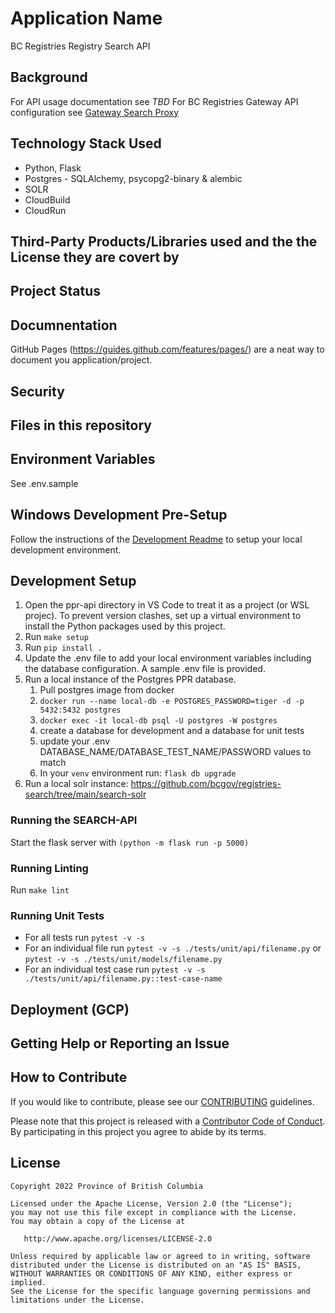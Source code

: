 # Application Name

BC Registries Registry Search API

## Background

For API usage documentation see _TBD_
For BC Registries Gateway API configuration see [Gateway Search Proxy](https://github.com/bcregistry/apigw/blob/master/proxy/README-ppr.md)

## Technology Stack Used

- Python, Flask
- Postgres - SQLAlchemy, psycopg2-binary & alembic
- SOLR
- CloudBuild
- CloudRun

## Third-Party Products/Libraries used and the the License they are covert by

## Project Status

## Documnentation

GitHub Pages (https://guides.github.com/features/pages/) are a neat way to document you application/project.

## Security

## Files in this repository

## Environment Variables

See .env.sample

## Windows Development Pre-Setup

Follow the instructions of the [Development Readme](https://github.com/bcgov/entity/blob/master/docs/development.md)
to setup your local development environment.

## Development Setup

1. Open the ppr-api directory in VS Code to treat it as a project (or WSL projec). To prevent version clashes, set up a virtual environment to install the Python packages used by this project.
1. Run `make setup`
1. Run `pip install .`
1. Update the .env file to add your local environment variables including the database configuration. A sample .env file is provided.
1. Run a local instance of the Postgres PPR database.
   1. Pull postgres image from docker
   1. `docker run --name local-db -e POSTGRES_PASSWORD=tiger -d -p 5432:5432 postgres`
   1. `docker exec -it local-db psql -U postgres -W postgres`
   1. create a database for development and a database for unit tests
   1. update your .env DATABASE_NAME/DATABASE_TEST_NAME/PASSWORD values to match
   1. In your `venv` environment run: `flask db upgrade`
1. Run a local solr instance: https://github.com/bcgov/registries-search/tree/main/search-solr

### Running the SEARCH-API

Start the flask server with `(python -m flask run -p 5000)`

### Running Linting

Run `make lint`

### Running Unit Tests

- For all tests run `pytest -v -s`
- For an individual file run `pytest -v -s ./tests/unit/api/filename.py` or `pytest -v -s ./tests/unit/models/filename.py`
- For an individual test case run `pytest -v -s ./tests/unit/api/filename.py::test-case-name`

## Deployment (GCP)

## Getting Help or Reporting an Issue

## How to Contribute

If you would like to contribute, please see our [CONTRIBUTING](./CONTRIBUTING.md) guidelines.

Please note that this project is released with a [Contributor Code of Conduct](./CODE_OF_CONDUCT.md).
By participating in this project you agree to abide by its terms.

## License

    Copyright 2022 Province of British Columbia

    Licensed under the Apache License, Version 2.0 (the "License");
    you may not use this file except in compliance with the License.
    You may obtain a copy of the License at

       http://www.apache.org/licenses/LICENSE-2.0

    Unless required by applicable law or agreed to in writing, software
    distributed under the License is distributed on an "AS IS" BASIS,
    WITHOUT WARRANTIES OR CONDITIONS OF ANY KIND, either express or implied.
    See the License for the specific language governing permissions and
    limitations under the License.
